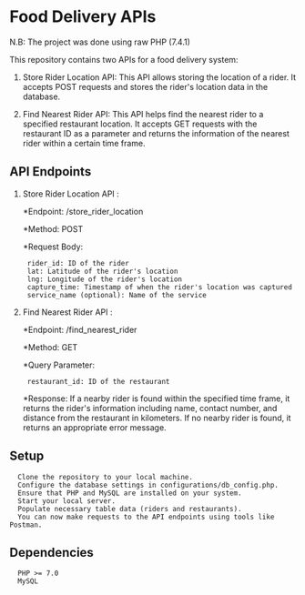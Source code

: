 # Food Delivery APIs

N.B: The project was done using raw PHP (7.4.1)

This repository contains two APIs for a food delivery system:

1. Store Rider Location API: This API allows storing the location of a rider. It accepts POST requests and stores the rider's location data in the database.

2. Find Nearest Rider API: This API helps find the nearest rider to a specified restaurant location. It accepts GET requests with the restaurant ID as a parameter and returns the information of the nearest rider within a certain time frame.

## API Endpoints

1. Store Rider Location API :
   
    *Endpoint: /store_rider_location
   
    *Method: POST
   
    *Request Body:
   
        rider_id: ID of the rider
        lat: Latitude of the rider's location
        lng: Longitude of the rider's location
        capture_time: Timestamp of when the rider's location was captured
        service_name (optional): Name of the service
  
2. Find Nearest Rider API :

    *Endpoint: /find_nearest_rider
   
    *Method: GET
   
    *Query Parameter:
   
        restaurant_id: ID of the restaurant
   
    *Response:
      If a nearby rider is found within the specified time frame, it returns the rider's information including name, contact number, and distance from the restaurant in kilometers.
      If no nearby rider is found, it returns an appropriate error message.


## Setup
      Clone the repository to your local machine.
      Configure the database settings in configurations/db_config.php.
      Ensure that PHP and MySQL are installed on your system.
      Start your local server.
      Populate necessary table data (riders and restaurants).
      You can now make requests to the API endpoints using tools like Postman.
## Dependencies
      PHP >= 7.0
      MySQL
